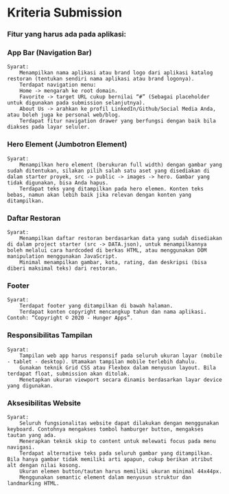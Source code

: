# Kriteria Submission
### Fitur yang harus ada pada aplikasi: 

### App Bar (Navigation Bar)
    Syarat:
        Menampilkan nama aplikasi atau brand logo dari aplikasi katalog restoran (tentukan sendiri nama aplikasi atau brand logonya).
        Terdapat navigation menu:
        Home -> mengarah ke root domain.
        Favorite -> target URL cukup bernilai “#” (Sebagai placeholder untuk digunakan pada submission selanjutnya).
        About Us -> arahkan ke profil LinkedIn/Github/Social Media Anda, atau boleh juga ke personal web/blog.
        Terdapat fitur navigation drawer yang berfungsi dengan baik bila diakses pada layar seluler.
### Hero Element (Jumbotron Element)
    Syarat:
        Menampilkan hero element (berukuran full width) dengan gambar yang sudah ditentukan, silakan pilih salah satu aset yang disediakan di dalam starter proyek, src -> public -> images -> hero. Gambar yang tidak digunakan, bisa Anda hapus.
        Terdapat teks yang ditampilkan pada hero elemen. Konten teks bebas, namun akan lebih baik jika relevan dengan konten yang ditampilkan.
### Daftar Restoran
    Syarat:
        Menampilkan daftar restoran berdasarkan data yang sudah disediakan di dalam project starter (src -> DATA.json), untuk menampilkannya boleh melalui cara hardcoded di berkas HTML, atau menggunakan DOM manipulation menggunakan JavaScript.
        Minimal menampilkan gambar, kota, rating, dan deskripsi (bisa diberi maksimal teks) dari restoran.
### Footer
    Syarat:
        Terdapat footer yang ditampilkan di bawah halaman.
        Terdapat konten copyright mencangkup tahun dan nama aplikasi. Contoh: “Copyright © 2020 - Hunger Apps”.
### Responsibilitas Tampilan
    Syarat:
        Tampilan web app harus responsif pada seluruh ukuran layar (mobile - tablet - desktop). Utamakan tampilan mobile terlebih dahulu.
        Gunakan teknik Grid CSS atau Flexbox dalam menyusun layout. Bila terdapat float, submission akan ditolak.
        Menetapkan ukuran viewport secara dinamis berdasarkan layar device yang digunakan. 
### Aksesibilitas Website
    Syarat:
        Seluruh fungsionalitas website dapat dilakukan dengan menggunakan keyboard. Contohnya mengakses tombol hamburger button, mengakses tautan yang ada.
        Menerapkan teknik skip to content untuk melewati focus pada menu navigasi.
        Terdapat alternative teks pada seluruh gambar yang ditampilkan. Bila hanya gambar tidak memiliki arti apapun, cukup berikan atribut alt dengan nilai kosong.
        Ukuran elemen button/tautan harus memiliki ukuran minimal 44x44px.
        Menggunakan semantic element dalam menyusun struktur dan landmarking HTML.